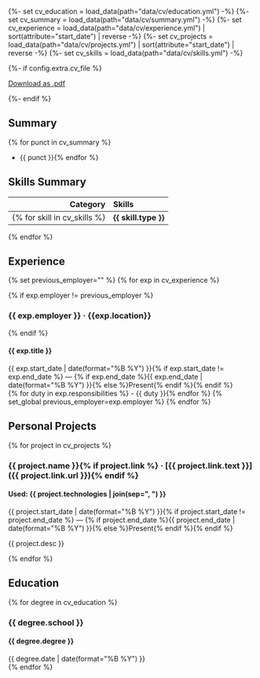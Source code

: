 {%- set cv_education = load_data(path="data/cv/education.yml") -%}
{%- set cv_summary = load_data(path="data/cv/summary.yml") -%}
{%- set cv_experience = load_data(path="data/cv/experience.yml") | sort(attribute="start_date") | reverse -%}
{%- set cv_projects = load_data(path="data/cv/projects.yml") | sort(attribute="start_date") | reverse -%}
{%- set cv_skills = load_data(path="data/cv/skills.yml") -%}
<div class="cv">
  {%- if config.extra.cv_file %}
  <p class="cv-btn">
    <a href="{{ get_url(path=config.extra.cv_file) | safe }}" class="btn">Download as .pdf</a>
  </p>
  {%- endif %}

  ## Summary

  {% for punct in cv_summary %}
  - {{ punct }}{% endfor %}

  ## Skills Summary

  | Category     | Skills               |
  |-------------:|:---------------------|
  {% for skill in cv_skills %}| **{{ skill.type }}** | {% for tool in skill.tools %}{{ tool }}{% if not loop.last %}, {% endif %}{% endfor %} |  
  {% endfor %}

  ## Experience

  <div class="cv-experience">
  {% set previous_employer="" %}
  {% for exp in cv_experience %}

  {% if exp.employer != previous_employer %}
  ### {{ exp.employer }} · {{exp.location}}
  {% endif %}

  #### {{ exp.title }}

  <div><time datetime="{{ exp.start_date | date(format="%Y-%m-%dT%H:%M:%S%:z") }}" class="smaller">{{ exp.start_date | date(format="%B %Y") }}{% if exp.start_date != exp.end_date %} &mdash; {% if exp.end_date %}{{ exp.end_date | date(format="%B %Y") }}{% else %}Present{% endif %}{% endif %}</time></div>
  {% for duty in exp.responsibilities %}
  - {{ duty }}{% endfor %}
  {% set_global previous_employer=exp.employer %}
  {% endfor %}
  </div>

  ## Personal Projects

  <div class="cv-projects">
  {% for project in cv_projects %}

  ### {{ project.name }}{% if project.link %} · [{{ project.link.text }}]({{ project.link.url }}){% endif %}

  #### Used: {{ project.technologies | join(sep=", ") }}

  <div><time datetime="{{ project.start_date | date(format="%Y-%m-%dT%H:%M:%S%:z") }}" class="smaller">{{ project.start_date | date(format="%B %Y") }}{% if project.start_date != project.end_date %} &mdash; {% if project.end_date %}{{ project.end_date | date(format="%B %Y") }}{% else %}Present{% endif %}{% endif %}</time></div>

  {{ project.desc }}

  {% endfor %}
  </div>

  ## Education

  <div class="cv-education">
  {% for degree in cv_education %}

  ### {{ degree.school }}

  #### {{ degree.degree }}

  <div><time datetime="{{ degree.date | date(format="%Y-%m-%dT%H:%M:%S%:z") }}" class="smaller">{{ degree.date | date(format="%B %Y") }}</time></div>
  {% endfor %}
  </div>
</div>
